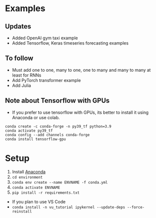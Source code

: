 # Examples

## Updates
* Added OpenAI gym taxi example
* Added Tensorflow, Keras timeseries forecasting examples

## To follow
* Must add one to one, many to one, one to many and many to many at least for RNNs
* Add PyTorch transformer example
* Add Julia

## Note about Tensorflow with GPUs
* If you prefer to use tensorflow with GPUs, its better to install it using Anaconda or use colab.
```
conda create -c conda-forge -n py39_tf python=3.9
conda activate py39_tf
conda config --add channels conda-forge
conda install tensorflow-gpu
```

# Setup
1. Install [Anaconda](https://www.anaconda.com/products/distribution) 
2. `cd environment`
3. `conda env create --name ENVNAME -f conda.yml`
4. `conda activate ENVNAME`
5. `pip install -r requirements.txt`

* If you plan to use VS Code
* `conda install -n vu_tutorial ipykernel --update-deps --force-reinstall`
